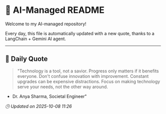 # 🧠 AI-Managed README

Welcome to my AI-managed repository!

Every day, this file is automatically updated with a new quote, thanks to a LangChain + Gemini AI agent.

---

## 📅 Daily Quote

> "Technology is a tool, not a savior.
Progress only matters if it benefits everyone.
Don't confuse innovation with improvement.
Constant upgrades can be expensive distractions.
Focus on making technology serve your needs, not the other way around.
- Dr. Anya Sharma, Societal Engineer"

*🕒 Updated on 2025-10-08 11:26*
